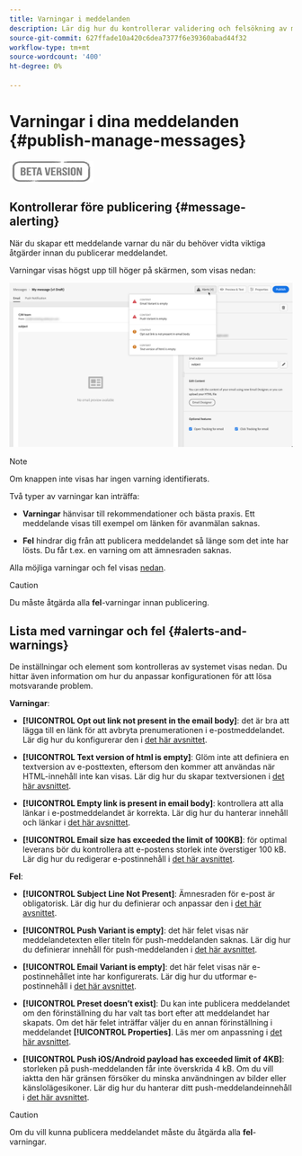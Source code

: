 ```yaml
---
title: Varningar i meddelanden
description: Lär dig hur du kontrollerar validering och felsökning av meddelandeinnehåll
source-git-commit: 627ffade10a420c6dea7377f6e39360abad44f32
workflow-type: tm+mt
source-wordcount: '400'
ht-degree: 0%

---
```


# Varningar i dina meddelanden {#publish-manage-messages}

![](assets/do-not-localize/badge.png)

## Kontrollerar före publicering {#message-alerting}

När du skapar ett meddelande varnar du när du behöver vidta viktiga åtgärder innan du publicerar meddelandet.

Varningar visas högst upp till höger på skärmen, som visas nedan:

![](assets/message-alerts.png)

>[!NOTE]
>
>Om knappen inte visas har ingen varning identifierats.

Två typer av varningar kan inträffa:

* **Varningar** hänvisar till rekommendationer och bästa praxis. Ett meddelande visas till exempel om länken för avanmälan saknas.

* **Fel** hindrar dig från att publicera meddelandet så länge som det inte har lösts. Du får t.ex. en varning om att ämnesraden saknas.

Alla möjliga varningar och fel visas [nedan](#alerts-and-warnings).

>[!CAUTION]
>
> Du måste åtgärda alla **fel**-varningar innan publicering.

## Lista med varningar och fel {#alerts-and-warnings}

De inställningar och element som kontrolleras av systemet visas nedan. Du hittar även information om hur du anpassar konfigurationen för att lösa motsvarande problem.

**Varningar**:

* **[!UICONTROL Opt out link not present in the email body]**: det är bra att lägga till en länk för att avbryta prenumerationen i e-postmeddelandet. Lär dig hur du konfigurerar den i [det här avsnittet](consent.md).

* **[!UICONTROL Text version of html is empty]**: Glöm inte att definiera en textversion av e-posttexten, eftersom den kommer att användas när HTML-innehåll inte kan visas. Lär dig hur du skapar textversionen i [det här avsnittet](create-email-content.md#generate-text-version).

* **[!UICONTROL Empty link is present in email body]**: kontrollera att alla länkar i e-postmeddelandet är korrekta. Lär dig hur du hanterar innehåll och länkar i [det här avsnittet](create-email-content.md).

* **[!UICONTROL Email size has exceeded the limit of 100KB]**: för optimal leverans bör du kontrollera att e-postens storlek inte överstiger 100 kB. Lär dig hur du redigerar e-postinnehåll i [det här avsnittet](create-email-content.md).

**Fel**:

* **[!UICONTROL Subject Line Not Present]**: Ämnesraden för e-post är obligatorisk. Lär dig hur du definierar och anpassar den i [det här avsnittet](create-email.md).

   <!--HTML is empty when Amp HTML is present-->

* **[!UICONTROL Push Variant is empty]**: det här felet visas när meddelandetexten eller titeln för push-meddelanden saknas. Lär dig hur du definierar innehåll för push-meddelanden i [det här avsnittet](create-push.md).

* **[!UICONTROL Email Variant is empty]**: det här felet visas när e-postinnehållet inte har konfigurerats. Lär dig hur du utformar e-postinnehåll i [det här avsnittet](design-emails.md).

* **[!UICONTROL Preset doesn’t exist]**: Du kan inte publicera meddelandet om den förinställning du har valt tas bort efter att meddelandet har skapats. Om det här felet inträffar väljer du en annan förinställning i meddelandet **[!UICONTROL Properties]**. Läs mer om anpassning i [det här avsnittet](configuration/about-subdomain-delegation.md).

* **[!UICONTROL Push iOS/Android payload has exceeded limit of 4KB]**: storleken på push-meddelanden får inte överskrida 4 kB. Om du vill iaktta den här gränsen försöker du minska användningen av bilder eller känslolägesikoner. Lär dig hur du hanterar ditt push-meddelandeinnehåll i [det här avsnittet](create-push.md).

>[!CAUTION]
>
> Om du vill kunna publicera meddelandet måste du åtgärda alla **fel**-varningar.

<!--Other issues can stop publication such as:
* The push notification title is empty-->
